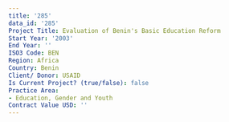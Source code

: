 ```yaml
---
title: '285'
data_id: '285'
Project Title: Evaluation of Benin's Basic Education Reform
Start Year: '2003'
End Year: ''
ISO3 Code: BEN
Region: Africa
Country: Benin
Client/ Donor: USAID
Is Current Project? (true/false): false
Practice Area:
- Education, Gender and Youth
Contract Value USD: ''
---
```


